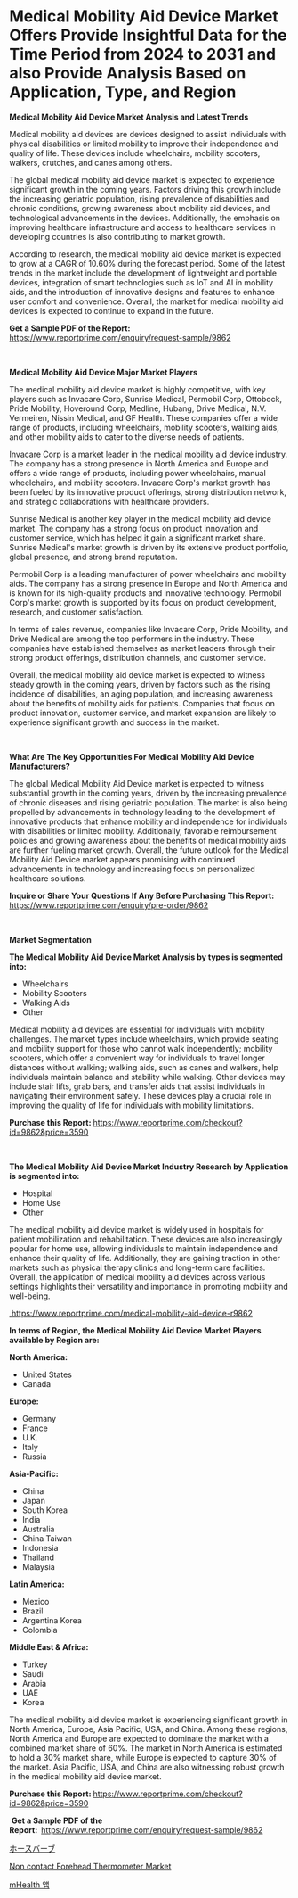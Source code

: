 <p><h1>Medical Mobility Aid Device Market Offers Provide Insightful Data for the Time Period from 2024 to 2031 and also Provide Analysis Based on Application, Type, and Region</h1></p><p><strong>Medical Mobility Aid Device Market Analysis and Latest Trends</strong></p>
<p><p>Medical mobility aid devices are devices designed to assist individuals with physical disabilities or limited mobility to improve their independence and quality of life. These devices include wheelchairs, mobility scooters, walkers, crutches, and canes among others.</p><p>The global medical mobility aid device market is expected to experience significant growth in the coming years. Factors driving this growth include the increasing geriatric population, rising prevalence of disabilities and chronic conditions, growing awareness about mobility aid devices, and technological advancements in the devices. Additionally, the emphasis on improving healthcare infrastructure and access to healthcare services in developing countries is also contributing to market growth.</p><p>According to research, the medical mobility aid device market is expected to grow at a CAGR of 10.60% during the forecast period. Some of the latest trends in the market include the development of lightweight and portable devices, integration of smart technologies such as IoT and AI in mobility aids, and the introduction of innovative designs and features to enhance user comfort and convenience. Overall, the market for medical mobility aid devices is expected to continue to expand in the future.</p></p>
<p><strong>Get a Sample PDF of the Report:&nbsp;</strong> <a href="https://www.reportprime.com/enquiry/request-sample/9862">https://www.reportprime.com/enquiry/request-sample/9862</a></p>
<p>&nbsp;</p>
<p><strong>Medical Mobility Aid Device Major Market Players</strong></p>
<p><p>The medical mobility aid device market is highly competitive, with key players such as Invacare Corp, Sunrise Medical, Permobil Corp, Ottobock, Pride Mobility, Hoveround Corp, Medline, Hubang, Drive Medical, N.V. Vermeiren, Nissin Medical, and GF Health. These companies offer a wide range of products, including wheelchairs, mobility scooters, walking aids, and other mobility aids to cater to the diverse needs of patients.</p><p>Invacare Corp is a market leader in the medical mobility aid device industry. The company has a strong presence in North America and Europe and offers a wide range of products, including power wheelchairs, manual wheelchairs, and mobility scooters. Invacare Corp's market growth has been fueled by its innovative product offerings, strong distribution network, and strategic collaborations with healthcare providers.</p><p>Sunrise Medical is another key player in the medical mobility aid device market. The company has a strong focus on product innovation and customer service, which has helped it gain a significant market share. Sunrise Medical's market growth is driven by its extensive product portfolio, global presence, and strong brand reputation.</p><p>Permobil Corp is a leading manufacturer of power wheelchairs and mobility aids. The company has a strong presence in Europe and North America and is known for its high-quality products and innovative technology. Permobil Corp's market growth is supported by its focus on product development, research, and customer satisfaction.</p><p>In terms of sales revenue, companies like Invacare Corp, Pride Mobility, and Drive Medical are among the top performers in the industry. These companies have established themselves as market leaders through their strong product offerings, distribution channels, and customer service.</p><p>Overall, the medical mobility aid device market is expected to witness steady growth in the coming years, driven by factors such as the rising incidence of disabilities, an aging population, and increasing awareness about the benefits of mobility aids for patients. Companies that focus on product innovation, customer service, and market expansion are likely to experience significant growth and success in the market.</p></p>
<p>&nbsp;</p>
<p><strong>What Are The Key Opportunities For Medical Mobility Aid Device Manufacturers?</strong></p>
<p><p>The global Medical Mobility Aid Device market is expected to witness substantial growth in the coming years, driven by the increasing prevalence of chronic diseases and rising geriatric population. The market is also being propelled by advancements in technology leading to the development of innovative products that enhance mobility and independence for individuals with disabilities or limited mobility. Additionally, favorable reimbursement policies and growing awareness about the benefits of medical mobility aids are further fueling market growth. Overall, the future outlook for the Medical Mobility Aid Device market appears promising with continued advancements in technology and increasing focus on personalized healthcare solutions.</p></p>
<p><strong>Inquire or Share Your Questions If Any Before Purchasing This Report:</strong> <a href="https://www.reportprime.com/enquiry/pre-order/9862">https://www.reportprime.com/enquiry/pre-order/9862</a></p>
<p>&nbsp;</p>
<p><strong>Market Segmentation</strong></p>
<p><strong>The Medical Mobility Aid Device Market Analysis by types is segmented into:</strong></p>
<p><ul><li>Wheelchairs</li><li>Mobility Scooters</li><li>Walking Aids</li><li>Other</li></ul></p>
<p><p>Medical mobility aid devices are essential for individuals with mobility challenges. The market types include wheelchairs, which provide seating and mobility support for those who cannot walk independently; mobility scooters, which offer a convenient way for individuals to travel longer distances without walking; walking aids, such as canes and walkers, help individuals maintain balance and stability while walking. Other devices may include stair lifts, grab bars, and transfer aids that assist individuals in navigating their environment safely. These devices play a crucial role in improving the quality of life for individuals with mobility limitations.</p></p>
<p><strong>Purchase this Report:&nbsp;</strong><a href="https://www.reportprime.com/checkout?id=9862&price=3590">https://www.reportprime.com/checkout?id=9862&price=3590</a></p>
<p>&nbsp;</p>
<p><strong>The Medical Mobility Aid Device Market Industry Research by Application is segmented into:</strong></p>
<p><ul><li>Hospital</li><li>Home Use</li><li>Other</li></ul></p>
<p><p>The medical mobility aid device market is widely used in hospitals for patient mobilization and rehabilitation. These devices are also increasingly popular for home use, allowing individuals to maintain independence and enhance their quality of life. Additionally, they are gaining traction in other markets such as physical therapy clinics and long-term care facilities. Overall, the application of medical mobility aid devices across various settings highlights their versatility and importance in promoting mobility and well-being.</p></p>
<p><a href="https://www.reportprime.com/medical-mobility-aid-device-r9862">&nbsp;https://www.reportprime.com/medical-mobility-aid-device-r9862</a></p>
<p><strong>In terms of Region, the Medical Mobility Aid Device Market Players available by Region are:</strong></p>
<p>
    <p> <strong> North America: </strong>
        <ul>
            <li>United States</li>
            <li>Canada</li>
        </ul>
        </p> 
    <p> <strong> Europe: </strong>
        <ul>
            <li>Germany</li>
            <li>France</li>
            <li>U.K.</li>
            <li>Italy</li>
            <li>Russia</li>
        </ul>
        </p> 
    <p> <strong> Asia-Pacific: </strong>
        <ul>
            <li>China</li>
            <li>Japan</li>
            <li>South Korea</li>
            <li>India</li>
            <li>Australia</li>
            <li>China Taiwan</li>
            <li>Indonesia</li>
            <li>Thailand</li>
            <li>Malaysia</li>
        </ul>
        </p> 
    <p> <strong> Latin America: </strong>
        <ul>
            <li>Mexico</li>
            <li>Brazil</li>
            <li>Argentina Korea</li>
            <li>Colombia</li>
        </ul>
        </p> 
    <p> <strong> Middle East & Africa: </strong>
        <ul>
            <li>Turkey</li>
            <li>Saudi</li>
            <li>Arabia</li>
            <li>UAE</li>
            <li>Korea</li>
        </ul>
    </p>
    </p>
<p><p>The medical mobility aid device market is experiencing significant growth in North America, Europe, Asia Pacific, USA, and China. Among these regions, North America and Europe are expected to dominate the market with a combined market share of 60%. The market in North America is estimated to hold a 30% market share, while Europe is expected to capture 30% of the market. Asia Pacific, USA, and China are also witnessing robust growth in the medical mobility aid device market.</p></p>
<p><strong>Purchase this Report: </strong><a href="https://www.reportprime.com/checkout?id=9862&price=3590">https://www.reportprime.com/checkout?id=9862&price=3590</a></p>
<p>&nbsp;<strong>Get a Sample PDF of the Report:&nbsp;&nbsp;</strong><a href="https://www.reportprime.com/enquiry/request-sample/9862">https://www.reportprime.com/enquiry/request-sample/9862</a></p>
<p><strong></strong></p>
<p><p><a href="https://medium.com/@ebbkautzer/%E3%83%9B%E3%83%BC%E3%82%B9%E3%83%90%E3%83%BC%E3%83%96%E5%B8%82%E5%A0%B4%E3%81%AE%E8%A6%8F%E6%A8%A1%E3%81%A8%E5%B8%82%E5%A0%B4%E5%8B%95%E5%90%91-%E5%AE%8C%E5%85%A8%E3%81%AA%E7%94%A3%E6%A5%AD%E6%A6%82%E8%A6%81-2024%E5%B9%B4%E3%81%8B%E3%82%892031%E5%B9%B4%E3%81%BE%E3%81%A7-e1993a894259">ホースバーブ</a></p><p><a href="https://github.com/RichRobinson5/Market-Research-Report-List-4/blob/main/non-contact-forehead-thermometer-market.md">Non contact Forehead Thermometer Market</a></p><p><a href="https://medium.com/@heatherelasquez5675/mhealth-%EC%96%B4%ED%94%8C%EB%A6%AC%EC%BC%80%EC%9D%B4%EC%85%98-%EC%8B%9C%EC%9E%A5-2031%EB%85%84%EA%B9%8C%EC%A7%80%EC%9D%98-%EB%8F%99%ED%96%A5-%EC%98%88%EC%B8%A1-%EB%B0%8F-%EA%B2%BD%EC%9F%81-%EB%B6%84%EC%84%9D-2318d8f7981f">mHealth 앱</a></p></p>